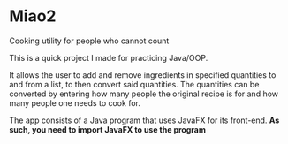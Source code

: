 # Miao2
Cooking utility for people who cannot count

This is a quick project I made for practicing Java/OOP.

It allows the user to add and remove ingredients in specified quantities to and from a list, to then convert said quantities. The quantities can be converted by entering how many people the original recipe is for and how many people one needs to cook for.

The app consists of a Java program that uses JavaFX for its front-end. **As such, you need to import JavaFX to use the program**
